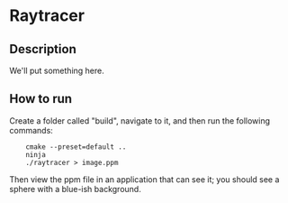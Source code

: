 # Raytracer

## Description

We'll put something here.

## How to run

Create a folder called "build", navigate to it, and then run the following commands:

```
    cmake --preset=default ..
    ninja
    ./raytracer > image.ppm
```

Then view the ppm file in an application that can see it; you should see a sphere with a blue-ish background.

